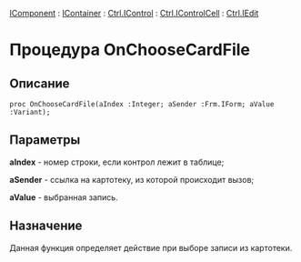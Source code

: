 ﻿---
Link: .Ctrl.IEdit.@OnChooseCardFile
---

[IComponent](topic:Com.Custom.ComClasses.IComponent.Default) :
[IContainer](topic:Com.Custom.ComClasses.IContainer.Default) :
[Ctrl.IControl](topic:Com.Custom.ComClasses.Ctrl.IControl.Default) :
[Ctrl.IControlCell](topic:Com.Custom.ComClasses.Ctrl.IControlCell.Default) :
[Ctrl.IEdit](Default)

# Процедура OnChooseCardFile

## Описание

    proc OnChooseCardFile(aIndex :Integer; aSender :Frm.IForm; aValue :Variant);

## Параметры

**aIndex** - номер строки, если контрол лежит в таблице;

**aSender** - ссылка на картотеку, из которой происходит вызов;

**aValue** - выбранная запись.

## Назначение

Данная функция определяет действие при выборе записи из картотеки.
